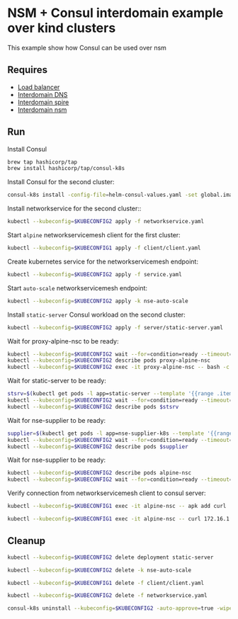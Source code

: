 # NSM + Consul interdomain example over kind clusters

This example show how Consul can be used over nsm 


## Requires

- [Load balancer](../basic_interdomain/loadbalancer)
- [Interdomain DNS](../basic_interdomain/dns)
- [Interdomain spire](../basic_interdomain/spire)
- [Interdomain nsm](../basic_interdomain/nsm)


## Run

Install Consul
```bash
brew tap hashicorp/tap
brew install hashicorp/tap/consul-k8s
```

Install Consul for the second cluster:
```bash
consul-k8s install -config-file=helm-consul-values.yaml -set global.image=hashicorp/consul:1.12.0 -auto-approve --kubeconfig=$KUBECONFIG2
```

Install networkservice for the second cluster::
```bash
kubectl --kubeconfig=$KUBECONFIG2 apply -f networkservice.yaml 
```

Start `alpine` networkservicemesh client for the first cluster:

```bash
kubectl --kubeconfig=$KUBECONFIG1 apply -f client/client.yaml 
```

Create kubernetes service for the networkservicemesh endpoint:
```bash
kubectl --kubeconfig=$KUBECONFIG2 apply -f service.yaml 
```

Start `auto-scale` networkservicemesh endpoint:
```bash
kubectl --kubeconfig=$KUBECONFIG2 apply -k nse-auto-scale
```

Install `static-server` Consul workload on the second cluster:
```bash
kubectl --kubeconfig=$KUBECONFIG2 apply -f server/static-server.yaml
```

Wait for proxy-alpine-nsc to be ready:
```bash
kubectl --kubeconfig=$KUBECONFIG2 wait --for=condition=ready --timeout=3m pod proxy-alpine-nsc
kubectl --kubeconfig=$KUBECONFIG2 describe pods proxy-alpine-nsc
kubectl --kubeconfig=$KUBECONFIG2 exec -it proxy-alpine-nsc -- bash -c ls
```

Wait for static-server to be ready:
```bash
stsrv=$(kubectl get pods -l app=static-server --template '{{range .items}}{{.metadata.name}}{{"\n"}}{{end}}')
kubectl --kubeconfig=$KUBECONFIG2 wait --for=condition=ready --timeout=3m pod $stsrv
kubectl --kubeconfig=$KUBECONFIG2 describe pods $stsrv
```

Wait for nse-supplier to be ready:
```bash
supplier=$(kubectl get pods -l app=nse-supplier-k8s --template '{{range .items}}{{.metadata.name}}{{"\n"}}{{end}}')
kubectl --kubeconfig=$KUBECONFIG2 wait --for=condition=ready --timeout=3m pod $supplier
kubectl --kubeconfig=$KUBECONFIG2 describe pods $supplier
```

Wait for nse-supplier to be ready:
```bash
kubectl --kubeconfig=$KUBECONFIG2 describe pods alpine-nsc
kubectl --kubeconfig=$KUBECONFIG2 wait --for=condition=ready --timeout=10m pod alpine-nsc
```

Verify connection from networkservicemesh client to consul server:
```bash
kubectl --kubeconfig=$KUBECONFIG1 exec -it alpine-nsc -- apk add curl
```
```bash
kubectl --kubeconfig=$KUBECONFIG1 exec -it alpine-nsc -- curl 172.16.1.2:8080 | grep -o "hello world"
```


## Cleanup


```bash
kubectl --kubeconfig=$KUBECONFIG2 delete deployment static-server
```
```bash
kubectl --kubeconfig=$KUBECONFIG2 delete -k nse-auto-scale
```
```bash
kubectl --kubeconfig=$KUBECONFIG1 delete -f client/client.yaml
```
```bash
kubectl --kubeconfig=$KUBECONFIG2 delete -f networkservice.yaml
```
```bash
consul-k8s uninstall --kubeconfig=$KUBECONFIG2 -auto-approve=true -wipe-data=true
```
